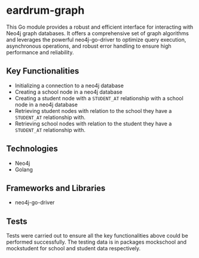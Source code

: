 # eardrum-graph
This Go module provides a robust and efficient interface for interacting with Neo4j graph databases. It offers a comprehensive set of graph algorithms and leverages the powerful neo4j-go-driver to optimize query execution, asynchronous operations, and robust error handling to ensure high performance and reliability.   

## Key Functionalities 

- Initializing a connection to a neo4j database
- Creating a school node in a neo4j database
- Creating a student node with a `STUDENT_AT` relationship with a school node in a neo4j database
- Retrieving student nodes with relation to the school they have a `STUDENT_AT` relationship with.
- Retrieving school nodes with relation to the student they have a `STUDENT_AT` relationship with.    

## Technologies 

- Neo4j
- Golang

## Frameworks and Libraries

- neo4j-go-driver 

## Tests

Tests were carried out to ensure all the key functionalities above could be performed successfully. The testing data is in packages mockschool and mockstudent for school and student data respectively.